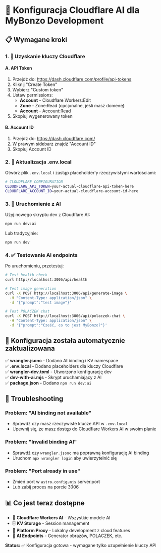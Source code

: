 # 🔧 Konfiguracja Cloudflare AI dla MyBonzo Development

## 📋 Wymagane kroki

### 1. 🔑 Uzyskanie kluczy Cloudflare

#### A. API Token
1. Przejdź do: https://dash.cloudflare.com/profile/api-tokens
2. Kliknij "Create Token"
3. Wybierz "Custom token"
4. Ustaw permissions:
   - **Account** - Cloudflare Workers:Edit
   - **Zone** - Zone:Read (opcjonalne, jeśli masz domenę)
   - **Account** - Account:Read
5. Skopiuj wygenerowany token

#### B. Account ID
1. Przejdź do: https://dash.cloudflare.com/
2. W prawym sidebarz znajdź "Account ID"
3. Skopiuj Account ID

### 2. 📝 Aktualizacja .env.local

Otwórz plik `.env.local` i zastąp placeholder'y rzeczywistymi wartościami:

```bash
# CLOUDFLARE CONFIGURATION
CLOUDFLARE_API_TOKEN=your-actual-cloudflare-api-token-here
CLOUDFLARE_ACCOUNT_ID=your-actual-cloudflare-account-id-here
```

### 3. 🚀 Uruchomienie z AI

Użyj nowego skryptu dev z Cloudflare AI:

```bash
npm run dev:ai
```

Lub tradycyjnie:

```bash
npm run dev
```

### 4. ✅ Testowanie AI endpoints

Po uruchomieniu, przetestuj:

```bash
# Test health check
curl http://localhost:3006/api/health

# Test image generation
curl -X POST http://localhost:3006/api/generate-image \
  -H "Content-Type: application/json" \
  -d '{"prompt":"test image"}'

# Test POLACZEK chat
curl -X POST http://localhost:3006/api/polaczek-chat \
  -H "Content-Type: application/json" \
  -d '{"prompt":"Cześć, co to jest MyBonzo?"}'
```

## 🔧 Konfiguracja została automatycznie zaktualizowana

✅ **wrangler.jsonc** - Dodano AI binding i KV namespace  
✅ **.env.local** - Dodano placeholders dla kluczy Cloudflare  
✅ **wrangler-dev.toml** - Utworzono konfigurację dev  
✅ **dev-with-ai.mjs** - Skrypt uruchamiający z AI  
✅ **package.json** - Dodano `npm run dev:ai`

## 🚨 Troubleshooting

### Problem: "AI binding not available"
- Sprawdź czy masz rzeczywiste klucze API w `.env.local`
- Upewnij się, że masz dostęp do Cloudflare Workers AI w swoim planie

### Problem: "Invalid binding AI"
- Sprawdź czy `wrangler.jsonc` ma poprawną konfigurację AI binding
- Uruchom `npx wrangler login` aby uwierzytelnić się

### Problem: "Port already in use"
- Zmień port w `astro.config.mjs` server.port
- Lub zabij proces na porcie 3006

## 📊 Co jest teraz dostępne

- 🤖 **Cloudflare Workers AI** - Wszystkie modele AI
- 🗄️ **KV Storage** - Session management  
- 🔄 **Platform Proxy** - Lokalny development z cloud features
- 🎯 **AI Endpoints** - Generator obrazów, POLACZEK, etc.

**Status:** ✅ Konfiguracja gotowa - wymagane tylko uzupełnienie kluczy API